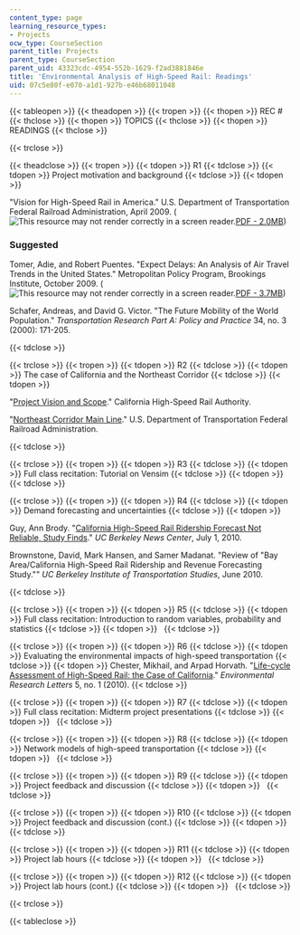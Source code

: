 ```yaml
---
content_type: page
learning_resource_types:
- Projects
ocw_type: CourseSection
parent_title: Projects
parent_type: CourseSection
parent_uid: 43323cdc-4954-552b-1629-f2ad3881846e
title: 'Environmental Analysis of High-Speed Rail: Readings'
uid: 07c5e80f-e070-a1d1-927b-e46b68011048
---
```


{{< tableopen >}}
{{< theadopen >}}
{{< tropen >}}
{{< thopen >}}
REC #
{{< thclose >}}
{{< thopen >}}
TOPICS
{{< thclose >}}
{{< thopen >}}
READINGS
{{< thclose >}}

{{< trclose >}}

{{< theadclose >}}
{{< tropen >}}
{{< tdopen >}}
R1
{{< tdclose >}}
{{< tdopen >}}
Project motivation and background
{{< tdclose >}}
{{< tdopen >}}


"Vision for High-Speed Rail in America." U.S. Department of Transportation Federal Railroad Administration, April 2009. (![This resource may not render correctly in a screen reader.](/images/inacessible.gif)[PDF - 2.0MB](http://www.fra.dot.gov/Elib/Document/1468))

### Suggested

Tomer, Adie, and Robert Puentes. "Expect Delays: An Analysis of Air Travel Trends in the United States." Metropolitan Policy Program, Brookings Institute, October 2009. (![This resource may not render correctly in a screen reader.](/images/inacessible.gif)[PDF - 3.7MB](https://www.brookings.edu/research/expect-delays-an-analysis-of-air-travel-trends-in-the-united-states/))

Schafer, Andreas, and David G. Victor. "The Future Mobility of the World Population." _Transportation Research Part A: Policy and Practice_ 34, no. 3 (2000): 171-205.


{{< tdclose >}}

{{< trclose >}}
{{< tropen >}}
{{< tdopen >}}
R2
{{< tdclose >}}
{{< tdopen >}}
The case of California and the Northeast Corridor
{{< tdclose >}}
{{< tdopen >}}


"[Project Vision and Scope](http://web.archive.org/web/20120208082350/http://cahighspeedrail.ca.gov/project_vision.aspx)." California High-Speed Rail Authority.

"[Northeast Corridor Main Line](https://web.archive.org/web/20110411221532/http://www.fra.dot.gov/rpd/passenger/643.shtml)." U.S. Department of Transportation Federal Railroad Administration.


{{< tdclose >}}

{{< trclose >}}
{{< tropen >}}
{{< tdopen >}}
R3
{{< tdclose >}}
{{< tdopen >}}
Full class recitation: Tutorial on Vensim
{{< tdclose >}}
{{< tdopen >}}
 
{{< tdclose >}}

{{< trclose >}}
{{< tropen >}}
{{< tdopen >}}
R4
{{< tdclose >}}
{{< tdopen >}}
Demand forecasting and uncertainties
{{< tdclose >}}
{{< tdopen >}}


Guy, Ann Brody. "[California High-Speed Rail Ridership Forecast Not Reliable, Study Finds](http://newscenter.berkeley.edu/2010/07/01/high_speed_rail/)." _UC Berkeley News Center_, July 1, 2010.

Brownstone, David, Mark Hansen, and Samer Madanat. "Review of "Bay Area/California High-Speed Rail Ridership and Revenue Forecasting Study."" _UC Berkeley Institute of Transportation Studies_, June 2010.


{{< tdclose >}}

{{< trclose >}}
{{< tropen >}}
{{< tdopen >}}
R5
{{< tdclose >}}
{{< tdopen >}}
Full class recitation: Introduction to random variables, probability and statistics
{{< tdclose >}}
{{< tdopen >}}
 
{{< tdclose >}}

{{< trclose >}}
{{< tropen >}}
{{< tdopen >}}
R6
{{< tdclose >}}
{{< tdopen >}}
Evaluating the environmental impacts of high-speed transportation
{{< tdclose >}}
{{< tdopen >}}
Chester, Mikhail, and Arpad Horvath. "[Life-cycle Assessment of High-Speed Rail: the Case of California](http://dx.doi.org/10.1088/1748-9326/5/1/014003)." _Environmental Research Letters_ 5, no. 1 (2010).
{{< tdclose >}}

{{< trclose >}}
{{< tropen >}}
{{< tdopen >}}
R7
{{< tdclose >}}
{{< tdopen >}}
Full class recitation: Midterm project presentations
{{< tdclose >}}
{{< tdopen >}}
 
{{< tdclose >}}

{{< trclose >}}
{{< tropen >}}
{{< tdopen >}}
R8
{{< tdclose >}}
{{< tdopen >}}
Network models of high-speed transportation
{{< tdclose >}}
{{< tdopen >}}
 
{{< tdclose >}}

{{< trclose >}}
{{< tropen >}}
{{< tdopen >}}
R9
{{< tdclose >}}
{{< tdopen >}}
Project feedback and discussion
{{< tdclose >}}
{{< tdopen >}}
 
{{< tdclose >}}

{{< trclose >}}
{{< tropen >}}
{{< tdopen >}}
R10
{{< tdclose >}}
{{< tdopen >}}
Project feedback and discussion (cont.)
{{< tdclose >}}
{{< tdopen >}}
 
{{< tdclose >}}

{{< trclose >}}
{{< tropen >}}
{{< tdopen >}}
R11
{{< tdclose >}}
{{< tdopen >}}
Project lab hours
{{< tdclose >}}
{{< tdopen >}}
 
{{< tdclose >}}

{{< trclose >}}
{{< tropen >}}
{{< tdopen >}}
R12
{{< tdclose >}}
{{< tdopen >}}
Project lab hours (cont.)
{{< tdclose >}}
{{< tdopen >}}
 
{{< tdclose >}}

{{< trclose >}}

{{< tableclose >}}